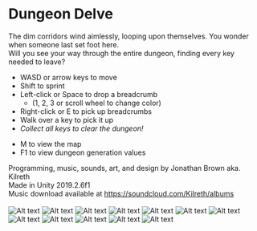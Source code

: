 # Dungeon Delve

The dim corridors wind aimlessly, looping upon themselves. You wonder when someone last set foot here.<br>
Will you see your way through the entire dungeon, finding every key needed to leave?

* WASD or arrow keys to move
* Shift to sprint
* Left-click or Space to drop a breadcrumb
    * (1, 2, 3 or scroll wheel to change color)
* Right-click or E to pick up breadcrumbs
* Walk over a key to pick it up
* *Collect all keys to clear the dungeon!*
<!-- -->
* M to view the map
* F1 to view dungeon generation values

Programming, music, sounds, art, and design by Jonathan Brown aka. Kilreth<br>
Made in Unity 2019.2.6f1<br>
Music download available at https://soundcloud.com/Kilreth/albums<br>
<br>
![Alt text](Images/MainMenu.png?raw=true)
![Alt text](Images/CustomizeDungeon.png?raw=true)
![Alt text](Images/Gameplay1.png?raw=true)
![Alt text](Images/Gameplay2.png?raw=true)
![Alt text](Images/Gameplay3.png?raw=true)
![Alt text](Images/Gameplay4.png?raw=true)
![Alt text](Images/WinScreen.png?raw=true)
![Alt text](Images/DungeonStandard.png?raw=true)
![Alt text](Images/DungeonExpanded.png?raw=true)
![Alt text](Images/DungeonNeedle.png?raw=true)
![Alt text](Images/DungeonWarped.png?raw=true)
![Alt text](Images/DungeonMaze.png?raw=true)
